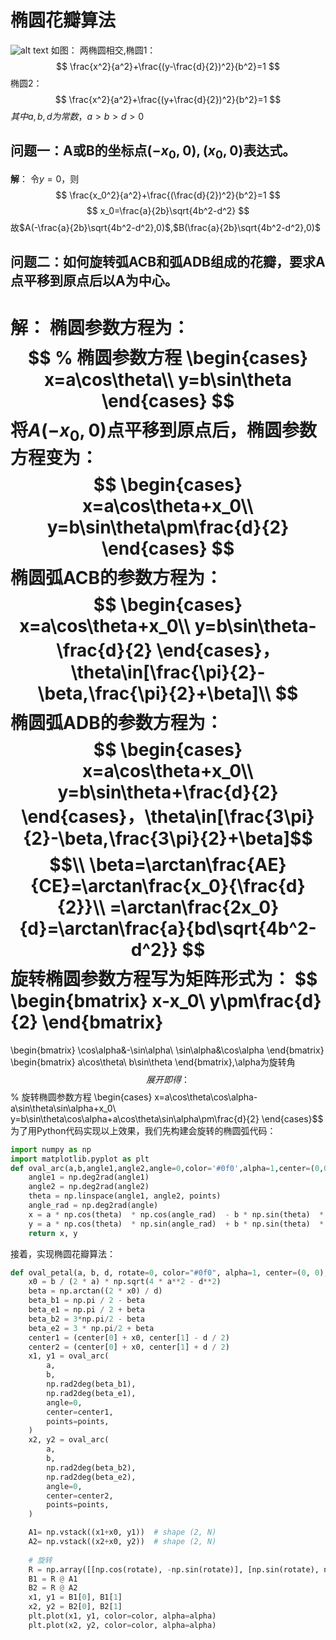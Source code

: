 # 椭圆花瓣算法
![alt text](./images/两椭圆相交.png)
如图：
两椭圆相交,椭圆1：
$$
\frac{x^2}{a^2}+\frac{(y-\frac{d}{2})^2}{b^2}=1
$$
椭圆2：
$$
\frac{x^2}{a^2}+\frac{(y+\frac{d}{2})^2}{b^2}=1
$$
$其中a,b,d为常数，a>b>d>0$
## 问题一：A或B的坐标点$(-x_0,0),(x_0,0)$表达式。
**解**：
令$y=0$，则
$$
\frac{x_0^2}{a^2}+\frac{(\frac{d}{2})^2}{b^2}=1
$$
$$
x_0=\frac{a}{2b}\sqrt{4b^2-d^2}
$$
故$A(-\frac{a}{2b}\sqrt{4b^2-d^2},0)$,$B(\frac{a}{2b}\sqrt{4b^2-d^2},0)$
## 问题二：如何旋转弧ACB和弧ADB组成的花瓣，要求A点平移到原点后以A为中心。
**解**：
椭圆参数方程为：
$$
% 椭圆参数方程
\begin{cases}
x=a\cos\theta\\
y=b\sin\theta
\end{cases}
$$
将$A(-x_0,0)$点平移到原点后，椭圆参数方程变为：
$$
\begin{cases}
x=a\cos\theta+x_0\\
y=b\sin\theta\pm\frac{d}{2}
\end{cases}
$$
椭圆弧ACB的参数方程为：
$$
\begin{cases}
x=a\cos\theta+x_0\\
y=b\sin\theta-\frac{d}{2}
\end{cases}，\theta\in[\frac{\pi}{2}-\beta,\frac{\pi}{2}+\beta]\\
$$
椭圆弧ADB的参数方程为：
$$
\begin{cases}
x=a\cos\theta+x_0\\
y=b\sin\theta+\frac{d}{2}
\end{cases}，\theta\in[\frac{3\pi}{2}-\beta,\frac{3\pi}{2}+\beta]$$ 
$$\\
\beta=\arctan\frac{AE}{CE}=\arctan\frac{x_0}{\frac{d}{2}}\\
=\arctan\frac{2x_0}{d}=\arctan\frac{a}{bd\sqrt{4b^2-d^2}}
$$
旋转椭圆参数方程写为矩阵形式为：
$$
\begin{bmatrix}
x-x_0\\
y\pm\frac{d}{2}
\end{bmatrix}
=
\begin{bmatrix}
\cos\alpha&-\sin\alpha\\
\sin\alpha&\cos\alpha
\end{bmatrix}
\begin{bmatrix}
a\cos\theta\\
b\sin\theta
\end{bmatrix},\alpha为旋转角
$$
展开即得：
$$% 旋转椭圆参数方程
\begin{cases}
x=a\cos\theta\cos\alpha-a\sin\theta\sin\alpha+x_0\\
y=b\sin\theta\cos\alpha+a\cos\theta\sin\alpha\pm\frac{d}{2}
\end{cases}$$
为了用Python代码实现以上效果，我们先构建会旋转的椭圆弧代码：
```python
import numpy as np
import matplotlib.pyplot as plt
def oval_arc(a,b,angle1,angle2,angle=0,color='#0f0',alpha=1,center=(0,0),points=1000):
    angle1 = np.deg2rad(angle1)
    angle2 = np.deg2rad(angle2)
    theta = np.linspace(angle1, angle2, points)
    angle_rad = np.deg2rad(angle)
    x = a * np.cos(theta)  * np.cos(angle_rad)  - b * np.sin(theta)  * np.sin(angle_rad)  + center[0]
    y = a * np.cos(theta)  * np.sin(angle_rad)  + b * np.sin(theta)  * np.cos(angle_rad)  + center[1]
    return x, y
```
接着，实现椭圆花瓣算法：
```python
def oval_petal(a, b, d, rotate=0, color="#0f0", alpha=1, center=(0, 0), points=1000):
    x0 = b / (2 * a) * np.sqrt(4 * a**2 - d**2)
    beta = np.arctan((2 * x0) / d)
    beta_b1 = np.pi / 2 - beta
    beta_e1 = np.pi / 2 + beta
    beta_b2 = 3*np.pi/2 - beta
    beta_e2 = 3 * np.pi/2 + beta
    center1 = (center[0] + x0, center[1] - d / 2)
    center2 = (center[0] + x0, center[1] + d / 2)
    x1, y1 = oval_arc(
        a,
        b,
        np.rad2deg(beta_b1),
        np.rad2deg(beta_e1),
        angle=0,
        center=center1,
        points=points,
    )
    x2, y2 = oval_arc(
        a,
        b,
        np.rad2deg(beta_b2),
        np.rad2deg(beta_e2),
        angle=0,
        center=center2,
        points=points,
    )

    A1= np.vstack((x1+x0, y1))  # shape (2, N)
    A2= np.vstack((x2+x0, y2))  # shape (2, N)
    
    # 旋转
    R = np.array([[np.cos(rotate), -np.sin(rotate)], [np.sin(rotate), np.cos(rotate)]])
    B1 = R @ A1
    B2 = R @ A2
    x1, y1 = B1[0], B1[1]
    x2, y2 = B2[0], B2[1]
    plt.plot(x1, y1, color=color, alpha=alpha)
    plt.plot(x2, y2, color=color, alpha=alpha)

```


